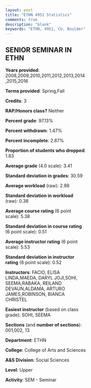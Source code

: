 ```yaml
---
layout: post
title: "ETHN 4951 Statistics"
comments: true
description: "blank"
keywords: "ETHN, 4951, CU, Boulder"
--- 
```

<head>
<script src="https://ajax.googleapis.com/ajax/libs/jquery/2.1.3/jquery.min.js"></script>
<script src="https://dl.dropboxusercontent.com/s/pc42nxpaw1ea4o9/highcharts.js?dl=0"></script>
<!-- <script src="../assets/js/highcharts.js"></script> -->
<style type="text/css">@font-face {
	font-family: "Bebas Neue";
	src: url(https://www.filehosting.org/file/details/544349/BebasNeue%20Regular.otf) format("opentype");
	}
	h1.Bebas { 
		font-family: "Bebas Neue", Verdana, Tahoma;
	}
</style>
</head>
<body>
	<div id="container" style="float: right; width: 45%; height: 88%; margin-left: 2.5%; margin-right: 2.5%;"></div>
	<script language="JavaScript">
		$(document).ready(function() {
		var chart = {type: 'column'};
		var title = {text: 'Grade Distribution'};
		var xAxis = {categories: ['A','B','C','D','F'],crosshair: true};
		var yAxis = {min: 0,title: {text: 'Percentage'}};
		var tooltip = {headerFormat: '<center><b><span style="font-size:20px">{point.key}</span></b></center>',
		               pointFormat: '<td style="padding:0"><b>{point.y:.1f}%</b></td>',
		               footerFormat: '</table>',shared: true,useHTML: true};
		var plotOptions = {column: {pointPadding: 0.0,borderWidth: 0}};  
		var credits = {enabled: false};var series= [{name: 'Percent',data: [55.02,33.97,10.53,0.0,0.48,]}];
		var json = {};
		json.chart = chart;
		json.title = title;
		json.tooltip = tooltip;
		json.xAxis = xAxis;
		json.yAxis = yAxis;  
		json.series = series;
		json.plotOptions = plotOptions;  
		json.credits = credits;
		$('#container').highcharts(json);
	});
	</script>
</body>
			   
## SENIOR SEMINAR IN ETHN

**Years provided**: 2008,2009,2010,2011,2012,2013,2014,2015,2016

**Terms provided**: Spring,Fall

**Credits**: 3

**RAP/Honors class?** Neither

**Percent grade**: 97.13%

**Percent withdrawn**: 1.47%

**Percent incomplete**: 2.87%

**Proportion of students who dropped**: 1.83

**Average grade** (4.0 scale): 3.41

**Standard deviation in grades**: 30.59

**Average workload** (raw): 2.98

**Standard deviation in workload** (raw): 0.38

**Average course rating** (6 point scale): 5.38

**Standard deviation in course rating** (6 point scale): 0.51

**Average instructor rating** (6 point scale): 5.53

**Standard deviation in instructor rating** (6 point scale): 0.52

**Instructors**: FACIO, ELISA LINDA,MAEDA, DARYL JOJI,SOHI, SEEMA,RABAKA, REILAND DEVAUN,ALDAMA, ARTURO JAMES,ROBINSON, BIANCA CHRISTEL

**Easiest instructor** (based on class grade): SOHI, SEEMA

**Sections** (and **number of sections**): 001,002, 13

**Department**: ETHN

**College**: College of Arts and Sciences

**A&S Division**: Social Sciences

**Level**: Upper

**Activity**: SEM - Seminar